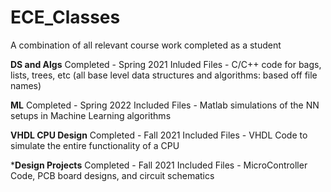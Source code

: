 # ECE_Classes
A combination of all relevant course work completed as a student

********DS and Algs********
Completed - Spring 2021
Inluded Files - C/C++ code for bags, lists, trees, etc (all base level data structures and algorithms: based off file names)

********ML********
Completed - Spring 2022
Included Files - Matlab simulations of the NN setups in Machine Learning algorithms

********VHDL CPU Design********
Completed - Fall 2021
Included Files - VHDL Code to simulate the entire functionality of a CPU

*********Design Projects********
Completed - Fall 2021
Included Files - MicroController Code, PCB board designs, and circuit schematics
